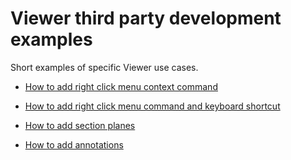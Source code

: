 # Viewer third party development examples
Short examples of specific Viewer use cases.

- [How to add right click menu context command](RightClickContextCommands.md)

- [How to add right click menu command and keyboard shortcut](RightClickCommandAndKeyboardShortcut.md)

- [How to add section planes](SectionPlanes.md)

- [How to add annotations](Annotations.md)
